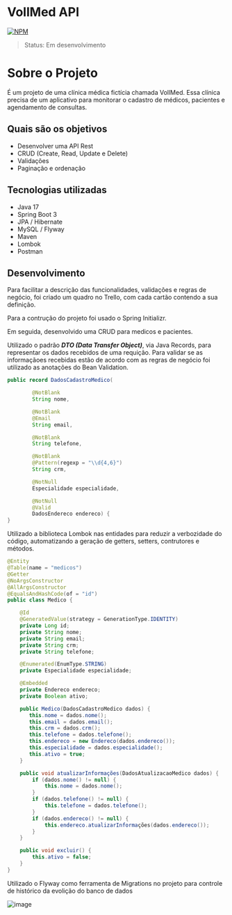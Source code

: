 # VollMed API
[![NPM](https://img.shields.io/npm/l/react)](https://github.com/crlucassilva/voll.med-api/blob/main/LICENSE)
> Status: Em desenvolvimento

# Sobre o Projeto

É um projeto de uma clínica médica fictícia chamada VollMed. Essa clínica precisa de um aplicativo para monitorar o cadastro de médicos, pacientes e agendamento de consultas.


## Quais são os objetivos

- Desenvolver uma API Rest
- CRUD (Create, Read, Update e Delete)
- Validações
- Paginação e ordenação

## Tecnologias utilizadas

- Java 17
- Spring Boot 3
- JPA / Hibernate
- MySQL / Flyway
- Maven
- Lombok
- Postman

## Desenvolvimento

Para facilitar a descrição das funcionalidades, validações e regras de negócio, foi criado um quadro no Trello, com cada cartão contendo a sua definição.

Para a contrução do projeto foi usado o Spring Initializr.

Em seguida, desenvolvido uma CRUD para medicos e pacientes.

Utilizado o padrão ___DTO (Data Transfer Object)___, via Java Records, para representar os dados recebidos de uma requição. Para validar se as informaçãoes recebidas estão de acordo com as regras de negócio foi utilizado as anotações do Bean Validation.

```java
public record DadosCadastroMedico(

        @NotBlank
        String nome,

        @NotBlank
        @Email
        String email,

        @NotBlank
        String telefone,

        @NotBlank
        @Pattern(regexp = "\\d{4,6}")
        String crm,

        @NotNull
        Especialidade especialidade,

        @NotNull
        @Valid
        DadosEndereco endereco) {
}
```

Utilizado a biblioteca Lombok nas entidades para reduzir a verbozidade do código, automatizando a geração de getters, setters, contrutores e métodos.

```java
@Entity
@Table(name = "medicos")
@Getter
@NoArgsConstructor
@AllArgsConstructor
@EqualsAndHashCode(of = "id")
public class Medico {

    @Id
    @GeneratedValue(strategy = GenerationType.IDENTITY)
    private Long id;
    private String nome;
    private String email;
    private String crm;
    private String telefone;

    @Enumerated(EnumType.STRING)
    private Especialidade especialidade;

    @Embedded
    private Endereco endereco;
    private Boolean ativo;

    public Medico(DadosCadastroMedico dados) {
       this.nome = dados.nome();
       this.email = dados.email();
       this.crm = dados.crm();
       this.telefone = dados.telefone();
       this.endereco = new Endereco(dados.endereco());
       this.especialidade = dados.especialidade();
       this.ativo = true;
    }

    public void atualizarInformações(DadosAtualizacaoMedico dados) {
        if (dados.nome() != null) {
            this.nome = dados.nome();
        }
        if (dados.telefone() != null) {
            this.telefone = dados.telefone();
        }
        if (dados.endereco() != null) {
            this.endereco.atualizarInformações(dados.endereco());
        }
    }

    public void excluir() {
        this.ativo = false;
    }
}
```

Utilizado o Flyway como ferramenta de Migrations no projeto para controle de histórico da evolição do banco de dados 

![image](https://github.com/crlucassilva/voll.med-api/assets/74364754/e467c09d-5c79-4715-9257-4337897bc8e2)

